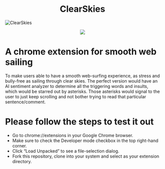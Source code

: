 <div align="center">

<h1>ClearSkies</h1>

</div>

![ClearSkies](https://socialify.git.ci/hitblunders/ClearSkies/image?description=1&descriptionEditable=A%20chrome%20extension%20for%20smooth%20web%20sailing&font=Raleway&forks=1&issues=1&language=1&owner=1&pattern=Overlapping%20Hexagons&pulls=1&stargazers=1&theme=Dark)

<div align="center">
  <img src="http://ForTheBadge.com/images/badges/uses-js.svg">
</div>

<div>

# A chrome extension for smooth web sailing

To make users able to have a smooth web-surfing experience, as stress and bully-free as sailing through clear skies. The perfect version would have an AI sentiment analyzer to determine all the triggering words and insults, which would be starred out by asterisks. Those asterisks would signal to the user to just keep scrolling and  not bother trying to read that particular sentence/comment.</p>

# Please follow the steps to test it out

 - Go to chrome://extensions in your Google Chrome browser.
 - Make sure to check the Developer mode checkbox in the top right-hand corner.
 - Click “Load Unpacked” to see a file-selection dialog.
 - Fork this repository, clone into your system and select as your extension directory.
